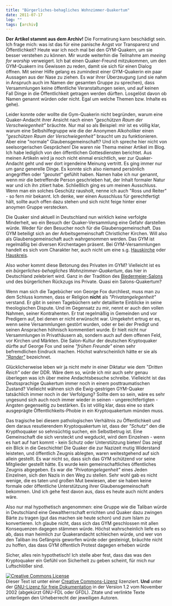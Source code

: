 ```yaml
---
title: "Bürgerliches-behagliches Wohnzimmer-Quakertum"
date: 2011-07-17
log: ""
tags: [archiv]
---
```

**Der Artikel stammt aus dem Archiv!** Die Formatirung kann beschädigt sein.
Ich frage mich: was ist das für eine panische Angst vor Transparenz und Öffentlichkeit? Heute war ich noch mal bei den GYM-Quakern, um sie besser verstehen zu können. Mir wurde weiterhin die Teilnahme am <i>meeing for worship</i> verweigert. Ich bat einen Quaker-Freund mitzukommen, um den GYM-Quakern ins Gewissen zu reden, damit sie sich für einen Dialog öffnen. Mit seiner Hilfe gelang es zumindest einer GYM-Quakerin ein paar Aussagen aus der Nase zu ziehen. Es war ihrer Überzeugung (und sie nahm in Anspruch auch im Namen der gesamten Gruppe zu sprechen), dass Versammlungen keine öffentliche Veranstaltungen seien, und auf keinen Fall Dinge in die Öffentlichkeit getragen werden dürften. Losgelöst davon ob Namen genannt würden oder nicht. Egal um welche Themen bzw. Inhalte es gehe). 


Leider konnte oder wollte die Gym-Quakerin nicht begründen, warum eine Quaker-Andacht ihrer Ansicht nach einen <i>"geschützen Raum der Verschwiegenheit"</i> bräuchte. Nur mal so als Beispiel: mir ist es völlig klar, warum eine Selbshilfegruppe wie die der Anonymen Alkoholiker einen <i>"geschützen Raum der Verschwiegenheit"</i> braucht um zu funktionieren. Aber eine "normale" Glaubensgemeinschaft? Und ich spreche hier nicht von seelsorgerischen Gesprächen! Die waren nie Thema meiner Artikel im Blog. Ich habe lediglich von den öffentlichen Gottesdiensten berichtet. Aus meinen Artikeln wird ja noch nicht einmal ersichtlich, wer zur Quaker-Andacht geht und wer dort irgendeine Meinung vertritt. Es ging immer nur um ganz generelle Dinge. Es konnte sich also niemand persönlich angegriffen oder <i>"geoutet"</i> gefühlt haben. Namen habe ich nur genannt, wenn mir die betreffende Person geschrieben hat, der Inhalt formaler Natur war und ich ihn zitiert habe. Schließlich ging es um meinen Ausschluss. Wenn man ein solches Geschütz rausholt, nenne ich auch "Ross und Reiter" - so fern mir bekannt. Ich denke, wer einen Ausschluss für gerechtfertigt hält, sollte auch offen dazu stehen und sich nicht feige hinter einer anoymen Gruppe verstecken.

Die Quaker sind aktuell in Deutschland nun wirklich keine verfolgte Minderheit, wo ein Besuch der Quaker-Versammlung eine Gefahr darstellen würde. Weder für den Besucher noch für die Glaubensgemeinschaft. Das GYM beteiligt sich an der Arbeitsgemeinschaft Christlicher Kirchen. Will also als Glaubensgemeinschaft auch wahrgenommen werden. Das GYM ist regelmäßig bei diversen Kirchentagen präsent. Bei GYM-Versammlungen handelt es sich vom Charakter her, auch nicht um eine s.g. <a href="http://de.wikipedia.org/wiki/Hauskirche">Hauskirche</a> oder <a href="http://de.wikipedia.org/wiki/Hauskreis">Hauskreis</a>. 

Also woher kommt diese Betonung des Privaten im GYM? Vielleicht ist es ein <i>bürgerliches-behagliches Wohnzimmer-Quakertum</i>, das hier in Deutschland zelebriert wird. Ganz in der Tradition des <a href="http://de.wikipedia.org/wiki/Literarischer_Salon">Biedermeier-Salons</a> und des bürgerlichen Rückzugs ins Private. Quasi ein Salons-Quakertum? 

Wenn man sich die Tagebücher von George Fox durchliest, muss man zu dem Schluss kommen, dass er Religion **nicht** als <i>"Privatangelegenheit"</i> verstand. Er gibt in seinen Tagebüchern sehr detaillierte Einblicke in seine theologischen Dispute. Und im Gegensatz zu mir, nennt er auch den vollen Nahmen, seiner Kontrahenten. Er trat regelmäßig in Gemeinden und vor Predigern auf, bei denen er nicht erwünscht war. Umgekehrt ertrug er es, wenn seine Versammlungen gestört wurden, oder er bei der Predigt und seinen Ansprachen höhnisch kommentiert wurde. Er hielt nicht nur Versammlungen in Privathäusern ab, sondern auch auf dem offenen Feld, vor Kirchen und Märkten. Die Salon-Kultur der deutschen Kryptoquaker dürfte auf George Fox und seine <i>"frühen Freunde"</i> einen sehr befremdlichen Eindruck machen. Höchst wahrscheinlich hätte er sie als <a href="http://en.wikipedia.org/wiki/Ranter"><i>"Rander"</i></a> bezeichnet. 

Glücklicherweise leben wir ja nicht mehr in einer Diktatur wie dem <i>"Dritten Reich"</i> oder der DDR. Wäre dem so, würde ich mir auch sehr genau überlegen was ich über meine Andachtsbesuche schreibe. Vielleicht ist das Deutssprachige Quakertum immer noch in einem posttraumatischen Zustand? Vielleicht wähnen sich die Ewig-gestrigen GYM-Quaker tatsächlich immer noch in der Verfolgung? Sollte dem so sein, wäre es sehr ungesund sich auch noch immer wieder in seinen - ungerechtfertigten - Ängsten gegenseitig zu bestärken. Es ist völlig klar, dass eine so stark ausgeprägte Öffentlichkeits-Phobie in ein Kryptoquakertum münden muss.</a>

Das tragische bei diesem pathologischen Verhältnis zu Öffentlichkeit und dem daraus resutierendem Kryptoquakertum ist, dass der <i>"Schutz"</i> den die Krypthoquaker so sehnsüchtig suchen, ein Selbstbetrug ist. Eine Gemeinschaft die sich versteckt und wegduckt, wird dem Einzelnen - wenn es hart auf hart kommt - kein Schutz oder Unterstützung bieten! Das zeigt ein Blick in die Geschichte! Die Quaker die zur Nazizeit mutig Widerstand leisteten, und öffentlich Zeugnis ablegten, waren weitestgehend auf sich allein gestellt. Es war nicht so, dass sich das GYM schützend vor seine Mitglieder gestellt hätte. Es wurde kein gemeinschaftliches öffentliches Zeugnis abgegeben. Es war die <i>"Privatangelegenheit"</i> eines Jeden Einzelnen, sich den Nazis in den Weg zu stellen. Sehr wohl gab es nicht wenige, die es taten und großen Mut bewiesen, aber sie haben keine formale oder öffentliche Unterstützung ihrer Glaubensgemeinschaft bekommen. Und ich gehe fest davon aus, dass es heute auch nicht anders wäre. 

Also nur mal hypothetisch angenommen: eine Gruppe wie die Taliban würde in Deutschland eine Gewaltherrschaft errichten und Quaker dazu zwingen Bärte zu tragen (gut das machen sie heute schon) und zum Islam zu konvertieren. Ich glaube nicht, dass sich das GYM geschlossen mit allen Konsequenzen dagegen stämmen würde. Höchst wahrscheinlich liefe es so ab, dass man heimlich zur Quakerandacht schleichen würde, und wer von den Taliban ins Gefängnis geworfen würde oder gesteinigt, bräuchte nicht zu hoffen, das dass GYM öffentlich Protest dagegen erheben würde 

Sicher, alles rein hypothetisch! Ich stelle aber fest, dass das was den Kryptoquaker ein Gefühl von Sicherheit zu geben scheint, für mich nur Luftschlößer sind.


<a rel="license" href="http://creativecommons.org/licenses/by-sa/3.0/de/"><img alt="Creative Commons License" style="border-width: 0pt;" src="http://i.creativecommons.org/l/by-sa/3.0/de/88x31.png" /></a><br />
Dieser <span xmlns:dc="http://purl.org/dc/elements/1.1/" href="http://purl.org/dc/dcmitype/Text" rel="dc:type">Text</span> ist unter einer <a rel="license" href="http://creativecommons.org/licenses/by-sa/3.0/de/">Creative Commons-Lizenz</a> lizenziert. **Und** unter der <a href="http://de.wikipedia.org/wiki/GFDL">GNU-Lizenz f&uuml;r freie Dokumentation</a> in der Version 1.2 vom November 2002 (abgek&uuml;rzt GNU-FDL oder GFDL). Zitate und verlinkte Texte unterliegen den Urheberrecht der jeweiligen Autoren.
